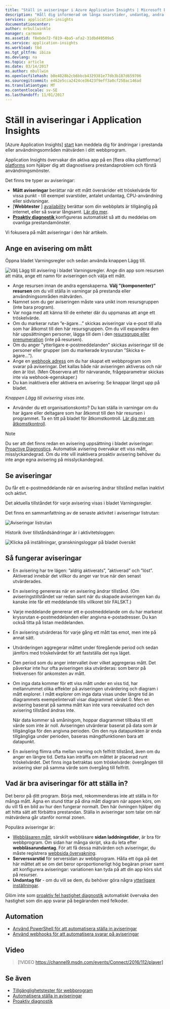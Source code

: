 ```yaml
---
title: "Ställ in aviseringar i Azure Application Insights | Microsoft Docs"
description: "Håll dig informerad om långa svarstider, undantag, andra prestanda och användning av ändringar i ditt webbprogram."
services: application-insights
documentationcenter: 
author: mrbullwinkle
manager: carmonm
ms.assetid: f8ebde72-f819-4ba5-afa2-31dbd49509a5
ms.service: application-insights
ms.workload: tbd
ms.tgt_pltfrm: ibiza
ms.devlang: na
ms.topic: article
ms.date: 03/14/2017
ms.author: mbullwin
ms.openlocfilehash: b0e4828b2cb6bbcb4329381e77db3b187d659706
ms.sourcegitcommit: e462e5cca2424ce36423f9eff3a0cf250ac146ad
ms.translationtype: MT
ms.contentlocale: sv-SE
ms.lasthandoff: 11/01/2017
---
```

# <a name="set-alerts-in-application-insights"></a>Ställ in aviseringar i Application Insights
[Azure Application Insights] [ start] kan meddela dig för ändringar i prestanda eller användningsområden mätvärden i ditt webbprogram. 

Application Insights övervakar din aktiva app på en [flera olika plattformar] [ platforms] som hjälper dig att diagnostisera prestandaproblem och förstå användningsmönster.

Det finns tre typer av aviseringar:

* **Mått aviseringar** berättar när ett mått överskrider ett tröskelvärde för vissa punkt - till exempel svarstider, antalet undantag, CPU-användning eller sidvisningar. 
* [**Webbtester** ] [ availability] berättar som din webbplats är tillgänglig på internet, eller så svarar långsamt. [Lär dig mer][availability].
* [**Proaktiv diagnostik** ](app-insights-proactive-diagnostics.md) konfigureras automatiskt så att du meddelas om ovanliga prestandamönster.

Vi fokusera på mått aviseringar i den här artikeln.

## <a name="set-a-metric-alert"></a>Ange en avisering om mått
Öppna bladet Varningsregler och sedan använda knappen Lägg till. 

![Välj Lägg till avisering i bladet Varningsregler. Ange din app som resursen att mäta, ange ett namn för aviseringen och välja ett mått.](./media/app-insights-alerts/01-set-metric.png)

* Ange resursen innan de andra egenskaperna. **Välj ”(komponenter)” resursen** om du vill ställa in varningar på prestanda eller användningsområden mätvärden.
* Namnet som du ger aviseringen måste vara unikt inom resursgruppen (inte bara program).
* Var noga med att känna till de enheter där du uppmanas att ange ett tröskelvärde.
* Om du markerar rutan ”e-ägare...” skickas aviseringar via e-post till alla som har åtkomst till den här resursgruppen. Om du vill expandera den här uppsättningen personer, lägga till dem i den [resursgrupp eller prenumeration](app-insights-resources-roles-access-control.md) (inte på resursen).
* Om du anger ”ytterligare e-postmeddelanden” skickas aviseringar till de personer eller grupper (om du markerade kryssrutan ”Skicka e-ägare...”). 
* Ange en [webhook adress](../monitoring-and-diagnostics/insights-webhooks-alerts.md) om du har skapat ett webbprogram som svarar på aviseringar. Det kallas både när aviseringen aktiveras och när den är löst. (Men Observera att för närvarande, frågeparametrar skickas inte via webhook-egenskaper.)
* Du kan inaktivera eller aktivera en avisering: Se knappar längst upp på bladet.

*Knappen Lägg till avisering visas inte.* 

* Använder du ett organisationskonto? Du kan ställa in varningar om du har ägare eller deltagare som har åtkomst till den här resursen i programmet. Ta en titt på bladet för åtkomstkontroll. [Lär dig mer om åtkomstkontroll][roles].

> [!NOTE]
> Du ser att det finns redan en avisering uppsättning i bladet aviseringar: [Proactive Diagnostics](app-insights-proactive-failure-diagnostics.md). Automatisk avisering övervakar ett viss mått, misslyckandegrad. Om du inte vill inaktivera proaktiv avisering behöver du inte ange egna avisering på misslyckandegrad. 
> 
> 

## <a name="see-your-alerts"></a>Se aviseringar
Du får ett e-postmeddelande när en avisering ändrar tillstånd mellan inaktivt och aktivt. 

Det aktuella tillståndet för varje avisering visas i bladet Varningsregler.

Det finns en sammanfattning av de senaste aktivitet i aviseringar listrutan:

![Aviseringar listrutan](./media/app-insights-alerts/010-alert-drop.png)

Historik över tillståndsändringar är i aktivitetsloggen:

![Klicka på inställningar, granskningsloggar på bladet översikt](./media/app-insights-alerts/09-alerts.png)

## <a name="how-alerts-work"></a>Så fungerar aviseringar
* En avisering har tre lägen: ”aldrig aktiverats”, ”aktiverad” och ”löst”. Aktiverad innebär det villkor du anger var true när den senast utvärderades.
* En avisering genereras när en avisering ändrar tillstånd. (Om aviseringstillståndet var redan sant när du skapade aviseringen kan du kanske inte får ett meddelande tills villkoret blir FALSKT.)
* Varje meddelande genererar ett e-postmeddelande om du har markerat kryssrutan e-postmeddelanden eller angivna e-postadresser. Du kan också titta på listan meddelanden.
* En avisering utvärderas för varje gång ett mått tas emot, men inte på annat sätt.
* Utvärderingen aggregerar måttet under föregående period och sedan jämförs med tröskelvärdet för att fastställa det nya läget.
* Den period som du anger intervallet över vilket aggregeras mått. Det påverkar inte hur ofta aviseringen ska utvärderas: som beror på frekvensen för ankomsten av mått.
* Om inga data kommer för ett viss mått under en viss tid, har mellanrummet olika effekter på aviseringen utvärdering och diagram i mått explorer. I mått explorer om inga data visas under längre tid än diagrammets exempelintervall visar diagrammet värdet 0. Men en avisering baserat på samma mått kan inte vara reevaluated och den avisering tillstånd ändras inte. 
  
    När data kommer så småningom, hoppar diagrammet tillbaka till ett värde som inte är noll. Aviseringen utvärderar baserat på data som är tillgängliga för den angivna perioden. Om den nya datapunkten är enda tillgängliga under perioden, baseras mängdfunktionen bara att datapunkt.
* En avisering flimra ofta mellan varning och felfritt tillstånd, även om du anger en längre tid. Detta kan inträffa om måttet är placerad runt tröskelvärdet. Det finns inga betraktas som tröskelvärde: övergången till avisering sker på samma värde som övergång till felfritt.

## <a name="what-are-good-alerts-to-set"></a>Vad är bra aviseringar för att ställa in?
Det beror på ditt program. Börja med, rekommenderas inte att ställa in för många mått. Ägna en stund tittar på dina mått diagram när appen körs, om du vill få en bild av hur den fungerar normalt. Den här övningen hjälper dig att hitta sätt att förbättra prestandan. Ställa in aviseringar som talar om när mätvärdena går utanför normal zonen. 

Populära aviseringar är:

* [Webbläsaren mått][client], särskilt webbläsare **sidan laddningstider**, är bra för webbprogram. Om sidan har många skript, ska du leta efter **webbläsarundantag**. För att få dessa mätvärden och aviseringar, du måste registrera [webbsida övervakning][client].
* **Serversvarstid** för serversidan av webbprogram. Hålla ett öga på det här måttet att se om det beror oproportionerligt hög begäran priser samt att konfigurera aviseringar: variationen kan tyda på att din app körs slut på resurser. 
* **Undantag för** - om du vill se dem, du behöver göra några [ytterligare inställningar](app-insights-asp-net-exceptions.md).

Glöm inte som [proaktiv fel hastighet diagnostik](app-insights-proactive-failure-diagnostics.md) automatiskt övervaka den hastighet som din app svarar på begäranden med felkoder. 

## <a name="automation"></a>Automation
* [Använd PowerShell för att automatisera ställa in aviseringar](app-insights-powershell-alerts.md)
* [Använd webhooks för att automatisera svarar på aviseringar](../monitoring-and-diagnostics/insights-webhooks-alerts.md)

## <a name="video"></a>Video

> [!VIDEO https://channel9.msdn.com/events/Connect/2016/112/player]

## <a name="see-also"></a>Se även
* [Tillgänglighetstester för webbprogram](app-insights-monitor-web-app-availability.md)
* [Automatisera ställa in aviseringar](app-insights-powershell-alerts.md)
* [Proaktiv diagnostik](app-insights-proactive-diagnostics.md) 

<!--Link references-->

[availability]: app-insights-monitor-web-app-availability.md
[client]: app-insights-javascript.md
[platforms]: app-insights-platforms.md
[roles]: app-insights-resources-roles-access-control.md
[start]: app-insights-overview.md

